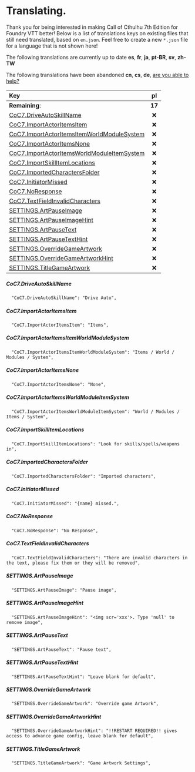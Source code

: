 # Translating.

Thank you for being interested in making Call of Cthulhu 7th Edition for Foundry VTT better! Below is a list of translations keys on existing files that still need translated, based on `en.json`. Feel free to create a new `*.json` file for a language that is not shown here!

The following translations are currently up to date **es**, **fr**, **ja**, **pt-BR**, **sv**, **zh-TW**

The following translations have been abandoned **cn**, **cs**, **de**, [are you able to help?](./ABANDONED.md)

|Key|pl|
|:---|:---:|
|**Remaining**:|**17**|
|[CoC7.DriveAutoSkillName](#coc7driveautoskillname)|&#x274C;|
|[CoC7.ImportActorItemsItem](#coc7importactoritemsitem)|&#x274C;|
|[CoC7.ImportActorItemsItemWorldModuleSystem](#coc7importactoritemsitemworldmodulesystem)|&#x274C;|
|[CoC7.ImportActorItemsNone](#coc7importactoritemsnone)|&#x274C;|
|[CoC7.ImportActorItemsWorldModuleItemSystem](#coc7importactoritemsworldmoduleitemsystem)|&#x274C;|
|[CoC7.ImportSkillItemLocations](#coc7importskillitemlocations)|&#x274C;|
|[CoC7.ImportedCharactersFolder](#coc7importedcharactersfolder)|&#x274C;|
|[CoC7.InitiatorMissed](#coc7initiatormissed)|&#x274C;|
|[CoC7.NoResponse](#coc7noresponse)|&#x274C;|
|[CoC7.TextFieldInvalidCharacters](#coc7textfieldinvalidcharacters)|&#x274C;|
|[SETTINGS.ArtPauseImage](#settingsartpauseimage)|&#x274C;|
|[SETTINGS.ArtPauseImageHint](#settingsartpauseimagehint)|&#x274C;|
|[SETTINGS.ArtPauseText](#settingsartpausetext)|&#x274C;|
|[SETTINGS.ArtPauseTextHint](#settingsartpausetexthint)|&#x274C;|
|[SETTINGS.OverrideGameArtwork](#settingsoverridegameartwork)|&#x274C;|
|[SETTINGS.OverrideGameArtworkHint](#settingsoverridegameartworkhint)|&#x274C;|
|[SETTINGS.TitleGameArtwork](#settingstitlegameartwork)|&#x274C;|
##### CoC7.DriveAutoSkillName
```  "CoC7.DriveAutoSkillName": "Drive Auto",```
##### CoC7.ImportActorItemsItem
```  "CoC7.ImportActorItemsItem": "Items",```
##### CoC7.ImportActorItemsItemWorldModuleSystem
```  "CoC7.ImportActorItemsItemWorldModuleSystem": "Items / World / Modules / System",```
##### CoC7.ImportActorItemsNone
```  "CoC7.ImportActorItemsNone": "None",```
##### CoC7.ImportActorItemsWorldModuleItemSystem
```  "CoC7.ImportActorItemsWorldModuleItemSystem": "World / Modules / Items / System",```
##### CoC7.ImportSkillItemLocations
```  "CoC7.ImportSkillItemLocations": "Look for skills/spells/weapons in",```
##### CoC7.ImportedCharactersFolder
```  "CoC7.ImportedCharactersFolder": "Imported characters",```
##### CoC7.InitiatorMissed
```  "CoC7.InitiatorMissed": "{name} missed.",```
##### CoC7.NoResponse
```  "CoC7.NoResponse": "No Response",```
##### CoC7.TextFieldInvalidCharacters
```  "CoC7.TextFieldInvalidCharacters": "There are invalid characters in the text, please fix them or they will be removed",```
##### SETTINGS.ArtPauseImage
```  "SETTINGS.ArtPauseImage": "Pause image",```
##### SETTINGS.ArtPauseImageHint
```  "SETTINGS.ArtPauseImageHint": "<img scr='xxx'>. Type 'null' to remove image",```
##### SETTINGS.ArtPauseText
```  "SETTINGS.ArtPauseText": "Pause text",```
##### SETTINGS.ArtPauseTextHint
```  "SETTINGS.ArtPauseTextHint": "Leave blank for default",```
##### SETTINGS.OverrideGameArtwork
```  "SETTINGS.OverrideGameArtwork": "Override game Artwork",```
##### SETTINGS.OverrideGameArtworkHint
```  "SETTINGS.OverrideGameArtworkHint": "!!RESTART REQUIRED!! gives access to advance game config, leave blank for default",```
##### SETTINGS.TitleGameArtwork
```  "SETTINGS.TitleGameArtwork": "Game Artwork Settings",```
